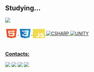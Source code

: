 ## Studying...

 <div>
   <a href="https://github.com/smoke-m-oo-n">
   <img height="180em" src="https://github-readme-stats.vercel.app/api?username=smoke-m-oo-n&show_icons=true&theme=vision-friendly-dark&include_all_commits=true&count_private=true"/>
</div>
    
<div style="display: inline_block"><br>
  <img align="center" alt="HTML" height="30" width="40" src="https://raw.githubusercontent.com/devicons/devicon/master/icons/html5/html5-original.svg">
  <img align="center" alt="CSS" height="30" width="40" src="https://raw.githubusercontent.com/devicons/devicon/master/icons/css3/css3-original.svg">
  <img align="center" alt="Js" height="30" width="40" src="https://raw.githubusercontent.com/devicons/devicon/master/icons/javascript/javascript-plain.svg">
  <img align="center" alt="CSHARP" height="30" width="40" src="https://cdn.jsdelivr.net/gh/devicons/devicon@latest/icons/csharp/csharp-original.svg" />
  <img align="center" alt="UNITY" height="30" width="40" src="https://cdn.jsdelivr.net/gh/devicons/devicon@latest/icons/unity/unity-original.svg" />
  </div>
 
<br>
 
### Contacts:
 
<div> 
  <a href="https://www.instagram.com/kkoi.15" target="_blank"><img src="https://img.shields.io/badge/-Instagram-%23333?style=for-the-badge&logo=instagram&logoColor=yellow" target="_blank"></a>
  <a href="www.linkedin.com/in/kaykyfpoliveira" target="_blank"><img src="https://img.shields.io/badge/-LinkedIn-%23333?style=for-the-badge&logo=linkedin&logoColor=yellow" target="_blank"></a>
  <a href="https://x.com/smoke_moooon" target="_blank"><img src="https://img.shields.io/badge/-Twitter-%23333?style=for-the-badge&logo=X&logoColor=yellow" target="_blank"></a>
  <a href = "mailto:kaykyfernandop@gmail.com"><img src="https://img.shields.io/badge/-Gmail-%23333?style=for-the-badge&logo=gmail&logoColor=yellow" target="_blank"></a>
</div>
